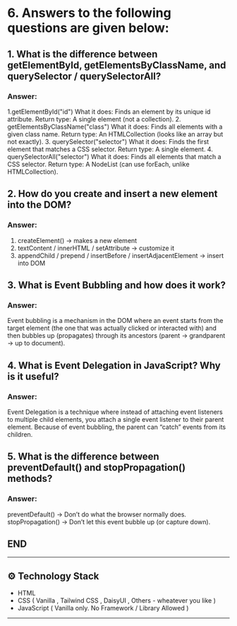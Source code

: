# 6. Answers to the following questions are given below:

## 1. What is the difference between **getElementById, getElementsByClassName, and querySelector / querySelectorAll**?
### Answer: 
1.getElementById("id")
What it does: Finds an element by its unique id attribute.
Return type: A single element (not a collection).
2. getElementsByClassName("class")
What it does: Finds all elements with a given class name.
Return type: An HTMLCollection (looks like an array but not exactly).
3. querySelector("selector")
What it does: Finds the first element that matches a CSS selector.
Return type: A single element.
4. querySelectorAll("selector")
What it does: Finds all elements that match a CSS selector.
Return type: A NodeList (can use forEach, unlike HTMLCollection).

## 2. How do you **create and insert a new element into the DOM**?
### Answer:
1. createElement() → makes a new element
2. textContent / innerHTML / setAttribute → customize it
3. appendChild / prepend / insertBefore / insertAdjacentElement → insert into DOM

## 3. What is **Event Bubbling** and how does it work?
### Answer:
Event bubbling is a mechanism in the DOM where an event starts from the target element (the one that was actually clicked or interacted with) and then bubbles up (propagates) through its ancestors (parent → grandparent → up to document).

## 4. What is **Event Delegation** in JavaScript? Why is it useful?
### Answer:
Event Delegation is a technique where instead of attaching event listeners to multiple child elements, you attach a single event listener to their parent element.
Because of event bubbling, the parent can “catch” events from its children.

## 5. What is the difference between **preventDefault() and stopPropagation()** methods?
### Answer: 
preventDefault() → Don’t do what the browser normally does.
stopPropagation() → Don’t let this event bubble up (or capture down).


## END ##



-------------------------------
## ⚙️ Technology Stack

- HTML
- CSS ( Vanilla , Tailwind CSS , DaisyUI , Others - wheatever you like )
- JavaScript ( Vanilla only. No Framework / Library Allowed )

----------------------------------

